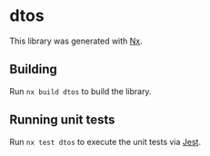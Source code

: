 # dtos

This library was generated with [Nx](https://nx.dev).

## Building

Run `nx build dtos` to build the library.

## Running unit tests

Run `nx test dtos` to execute the unit tests via [Jest](https://jestjs.io).
